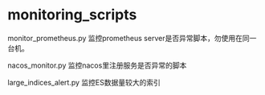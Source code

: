 # monitoring_scripts
monitor_prometheus.py 监控prometheus server是否异常脚本，勿使用在同一台机。


nacos_monitor.py  监控nacos里注册服务是否异常的脚本

large_indices_alert.py  监控ES数据量较大的索引
